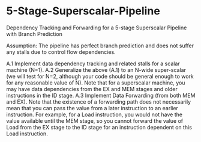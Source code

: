 # 5-Stage-Superscalar-Pipeline
 Dependency Tracking and Forwarding for a 5-stage Superscalar Pipeline with Branch Prediction

Assumption: The pipeline has perfect branch prediction and does not suffer any  stalls due to control flow dependencies. 

A.1 Implement data dependency tracking and related stalls for a scalar machine (N=1). 
A.2 Generalize the above (A.1) to an N-wide super-scalar (we will test for N=2, although your code should be general enough to work for any reasonable value of N). Note that 
for a superscalar machine, you may have data dependencies from the EX and MEM stages and older instructions in the ID stage. 
A.3 Implement Data Forwarding (from both MEM and EX).  Note that the existence of a forwarding path does not necessarily mean that you can pass the value from a later instruction to an earlier instruction. For example, for a Load instruction, you would not have the value available until the MEM stage, so you cannot forward the value of Load from the EX stage to the ID stage for an instruction dependent on this Load instruction.
